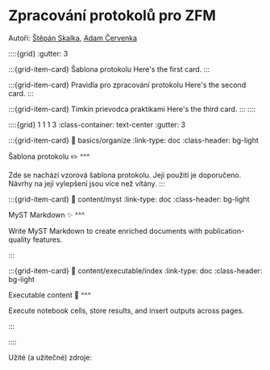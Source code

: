 # Zpracování protokolů pro ZFM

Autoři: [Štěpán Skalka](google.com), [Adam Červenka](yahoo.com)

::::{grid}
:gutter: 3

:::{grid-item-card} Šablona protokolu
Here's the first card.
:::

:::{grid-item-card} Pravidla pro zpracování protokolu
Here's the second card.
:::

:::{grid-item-card} Timkin prievodca praktikami
Here's the third card.
:::
::::


::::{grid} 1 1 1 3
:class-container: text-center
:gutter: 3

:::{grid-item-card}
:link: basics/organize
:link-type: doc
:class-header: bg-light

Šablona protokolu ✏️
^^^

Zde se nachází vzorová šablona protokolu. Její použití je doporučeno. Návrhy na její vylepšení jsou více než vítány.
:::

:::{grid-item-card}
:link: content/myst
:link-type: doc
:class-header: bg-light

MyST Markdown ✨
^^^

Write MyST Markdown to create enriched documents with publication-quality features.

:::

:::{grid-item-card}
:link: content/executable/index
:link-type: doc
:class-header: bg-light

Executable content 🔁
^^^

Execute notebook cells, store results, and insert outputs across pages.

:::

::::



Užité (a užitečné) zdroje:
